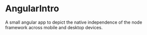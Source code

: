 # AngularIntro
A small angular app to depict the native independence of the node framework across mobile and desktop devices.
